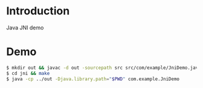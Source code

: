 # Introduction

Java JNI demo

# Demo

```bash
$ mkdir out && javac -d out -sourcepath src src/com/example/JniDemo.java
$ cd jni && make
$ java -cp ../out -Djava.library.path="$PWD" com.example.JniDemo
```